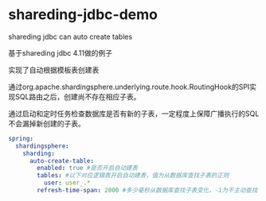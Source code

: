 # shareding-jdbc-demo
shareding jdbc can auto create tables

基于shareding jdbc 4.11做的例子

实现了自动根据模板表创建表

通过org.apache.shardingsphere.underlying.route.hook.RoutingHook的SPI实现SQL路由之后，创建尚不存在相应子表。

通过启动和定时任务检查数据库是否有新的子表，一定程度上保障广播执行的SQL不会漏掉新创建的子表。

```yaml
spring:  
  shardingsphere:
    sharding: 
      auto-create-table:
        enabled: true #是否开启自动建表
        tables: #以下对应逻辑表开启自动建表，值为从数据库查找子表的正则
          user: user_.*
        refresh-time-span: 2000 #多少毫秒从数据库查找子表变化，-1为不主动查找
```
